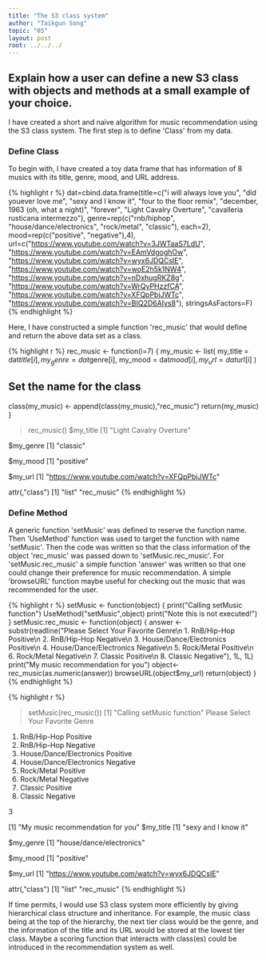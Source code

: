```yaml
---
title: "The S3 class system"
author: "Taikgun Song"
topic: "05"
layout: post
root: ../../../
---
```


## Explain how a user can define a new S3 class with objects and methods at a small example of your choice. 

I have created a short and naive algorithm for music recommendation using the S3 class system. The first step is to define 'Class' from my data. 

### Define Class
To begin with, I have created a toy data frame that has information of 8 musics with its title, genre, mood, and URL address. 

{% highlight r %}
dat=cbind.data.frame(title=c("i will always love you", "did youever love me", "sexy and I know it", "four to the floor remix", "december, 1963 (oh, what a night)", "forever", "Light Cavalry Overture", "cavalleria rusticana intermezzo"),
genre=rep(c("rnb/hiphop", "house/dance/electronics", "rock/metal", "classic"), each=2), 
mood=rep(c("positive", "negative"),4), 
url=c("https://www.youtube.com/watch?v=3JWTaaS7LdU", "https://www.youtube.com/watch?v=EAmVdgoghOw", "https://www.youtube.com/watch?v=wyx6JDQCslE", "https://www.youtube.com/watch?v=woE2h5k1NW4", "https://www.youtube.com/watch?v=nDxhugRKZ8g", "https://www.youtube.com/watch?v=WrQyPHzzfCA", "https://www.youtube.com/watch?v=XFQpPbjJWTc", "https://www.youtube.com/watch?v=BIQ2D6AIys8"), stringsAsFactors=F)
{% endhighlight %}

Here, I have constructed a simple function 'rec_music' that would define and return the above data set as a class.

{% highlight r %}
rec_music <- function(i=7)
{
  my_music <- list(
    my_title = dat$title[i],
    my_genre = dat$genre[i],
    my_mood = dat$mood[i],
    my_url = dat$url[i]
  )
  
  ## Set the name for the class
  class(my_music) <- append(class(my_music),"rec_music")
  return(my_music)
}

> rec_music()
$my_title
[1] "Light Cavalry Overture"

$my_genre
[1] "classic"

$my_mood
[1] "positive"

$my_url
[1] "https://www.youtube.com/watch?v=XFQpPbjJWTc"

attr(,"class")
[1] "list"      "rec_music"
{% endhighlight %}

### Define Method

A generic function 'setMusic' was defined to reserve the function name. Then 'UseMethod' function was used to target the function with name 'setMusic'. Then the code was written so that the class information of the object 'rec_music' was passed down to 'setMusic.rec_music'. For 'setMusic.rec_music' a simple function 'answer' was written so that one could change their preference for music recommendation.  A simple 'browseURL' function maybe useful for checking out the music that was recommended for the user.

{% highlight r %}
setMusic <- function(object)
{
  print("Calling setMusic function")
  UseMethod("setMusic",object)
  print("Note this is not executed!")
}
setMusic.rec_music <- function(object)
{
  answer <- substr(readline("Please Select Your Favorite Genre\n 1. RnB/Hip-Hop Positive\n 2. RnB/Hip-Hop Negative\n 3. House/Dance/Electronics Positive\n 4. House/Dance/Electronics Negative\n 5. Rock/Metal Positive\n 6. Rock/Metal Negative\n 7. Classic Positive\n 8. Classic Negative"), 1L, 1L)
  print("My music recommendation for you")
  object<-rec_music(as.numeric(answer))
  browseURL(object$my_url)
  return(object)
}
{% endhighlight %}


{% highlight r %}
> setMusic(rec_music())
[1] "Calling setMusic function"
Please Select Your Favorite Genre
 1. RnB/Hip-Hop Positive
 2. RnB/Hip-Hop Negative
 3. House/Dance/Electronics Positive
 4. House/Dance/Electronics Negative
 5. Rock/Metal Positive
 6. Rock/Metal Negative
 7. Classic Positive
 8. Classic Negative

3
 
[1] "My music recommendation for you"
$my_title
[1] "sexy and I know it"

$my_genre
[1] "house/dance/electronics"

$my_mood
[1] "positive"

$my_url
[1] "https://www.youtube.com/watch?v=wyx6JDQCslE"

attr(,"class")
[1] "list"      "rec_music"
{% endhighlight %}

If time permits, I would use S3 class system more efficiently by giving hierarchical class structure and inheritance. For example, the music class being at the top of the hierarchy, the next tier class would be the genre, and the information of the title and its URL would be stored at the lowest tier class. Maybe a scoring function that interacts with class(es) could be introduced in the recommendation system as well.

